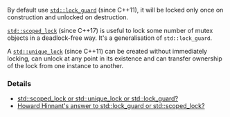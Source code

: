 By default use [`std::lock_guard`](https://en.cppreference.com/w/cpp/thread/lock_guard) (since C++11), it will be locked only once on construction and unlocked on destruction.

[`std::scoped_lock`](https://stackoverflow.com/questions/43019598/stdlock-guard-or-stdscoped-lock) (since C++17) is useful to lock some number of mutex objects in a deadlock-free way. It's a generalisation of `std::lock_guard`.

A [`std::unique_lock`](https://en.cppreference.com/w/cpp/thread/unique_lock) (since C++11) can be created without immediately locking, can unlock at any point in its existence and can transfer ownership of the lock from one instance to another.


### Details
- [std::scoped_lock or std::unique_lock or std::lock_guard?](https://stackoverflow.com/q/58443465/3235496)
- [Howard Hinnant's answer to std::lock_guard or std::scoped_lock?](https://stackoverflow.com/a/60172828/3235496)
